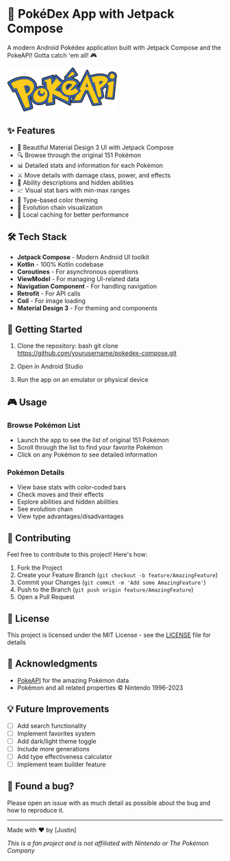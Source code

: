 # 🌟 PokéDex App with Jetpack Compose

A modern Android Pokédex application built with Jetpack Compose and the PokeAPI! Gotta catch 'em all! 🎮

![Pokemon Banner](https://raw.githubusercontent.com/PokeAPI/media/master/logo/pokeapi_256.png)

## ✨ Features

- 📱 Beautiful Material Design 3 UI with Jetpack Compose
- 🔍 Browse through the original 151 Pokémon
- 📊 Detailed stats and information for each Pokémon
- ⚔️ Move details with damage class, power, and effects
- 🎯 Ability descriptions and hidden abilities
- 📈 Visual stat bars with min-max ranges
- 🌈 Type-based color theming
- 🔄 Evolution chain visualization
- 💾 Local caching for better performance

## 🛠️ Tech Stack

- **Jetpack Compose** - Modern Android UI toolkit
- **Kotlin** - 100% Kotlin codebase
- **Coroutines** - For asynchronous operations
- **ViewModel** - For managing UI-related data
- **Navigation Component** - For handling navigation
- **Retrofit** - For API calls
- **Coil** - For image loading
- **Material Design 3** - For theming and components

## 🚀 Getting Started  

1. Clone the repository:
bash
git clone https://github.com/yourusername/pokedex-compose.git

2. Open in Android Studio

3. Run the app on an emulator or physical device

## 🎮 Usage

### Browse Pokémon List
- Launch the app to see the list of original 151 Pokémon
- Scroll through the list to find your favorite Pokémon
- Click on any Pokémon to see detailed information

### Pokémon Details
- View base stats with color-coded bars
- Check moves and their effects
- Explore abilities and hidden abilities
- See evolution chain
- View type advantages/disadvantages

## 🤝 Contributing

Feel free to contribute to this project! Here's how:

1. Fork the Project
2. Create your Feature Branch (`git checkout -b feature/AmazingFeature`)
3. Commit your Changes (`git commit -m 'Add some AmazingFeature'`)
4. Push to the Branch (`git push origin feature/AmazingFeature`)
5. Open a Pull Request

## 📝 License

This project is licensed under the MIT License - see the [LICENSE](LICENSE) file for details

## 🙏 Acknowledgments

- [PokeAPI](https://pokeapi.co/) for the amazing Pokémon data
- Pokémon and all related properties © Nintendo 1996-2023

## 💡 Future Improvements

- [ ] Add search functionality
- [ ] Implement favorites system
- [ ] Add dark/light theme toggle
- [ ] Include more generations
- [ ] Add type effectiveness calculator
- [ ] Implement team builder feature

## 🐛 Found a bug?

Please open an issue with as much detail as possible about the bug and how to reproduce it.

---

Made with ❤️ by [Justin] 

*This is a fan project and is not affiliated with Nintendo or The Pokémon Company*
